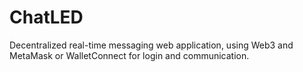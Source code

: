 # ChatLED
Decentralized real-time messaging web application, using Web3 and MetaMask or WalletConnect for login and communication.
